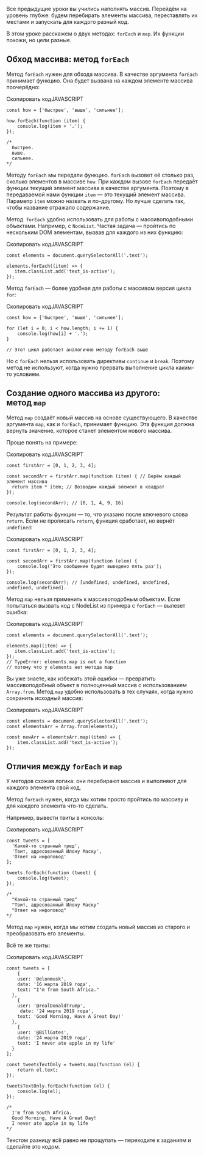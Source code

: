 

Все предыдущие уроки вы учились наполнять массив. Перейдём на уровень глубже: будем перебирать элементы массива, переставлять их местами и запускать для каждого разный код.

В этом уроке расскажем о двух методах: `forEach` и `map`. Их функции похожи, но цели разные.

## Обход массива: метод `forEach`

Метод `forEach` нужен для обхода массива. В качестве аргумента `forEach` принимает функцию. Она будет вызвана на каждом элементе массива поочерёдно:

Скопировать кодJAVASCRIPT

```
const how = ['быстрее', 'выше', 'сильнее'];

how.forEach(function (item) {
    console.log(item + '.');
});

/*
  быстрее.
  выше.
  сильнее.
*/ 
```

Методу `forEach` мы передали функцию. `forEach` вызовет её столько раз, сколько элементов в массиве `how`. При каждом вызове `forEach` передаёт функции текущий элемент массива в качестве аргумента. Поэтому в передаваемой нами функции `item` — это текущий элемент массива. Параметр `item` можно назвать и по-другому. Но лучше сделать так, чтобы название отражало содержание.

Метод  `forEach` удобно использовать для работы с массивоподобными объектами. Например, с `NodeList`. Частая задача — пройтись по нескольким DOM элементам, вызвав для каждого из них функцию:

Скопировать кодJAVASCRIPT

```
const elements = document.querySelectorAll('.text');

elements.forEach((item) => {
   item.classList.add('text_is-active');
}); 
```

Метод `forEach` — более удобная для работы с массивом версия цикла `for`:

Скопировать кодJAVASCRIPT

```
const how = ['быстрее', 'выше', 'сильнее'];

for (let i = 0; i < how.length; i += 1) {
    console.log(how[i] + '.');
}

// Этот цикл работает аналогично методу forEach выше 
```

Но с `forEach` нельзя использовать директивы `continue` и `break`. Поэтому метод не используют, когда нужно прервать выполнение цикла каким-то условием.

## Создание одного массива из другого: метод `map`

Метод `map` создаёт новый массив на основе существующего. В качестве аргумента `map`, как и `forEach`, принимает функцию. Эта функция должна вернуть значение, которое станет элементом нового массива.

Проще понять на примере:

Скопировать кодJAVASCRIPT

```
const firstArr = [0, 1, 2, 3, 4];

const secondArr = firstArr.map(function (item) { // Берём каждый элемент массива
  return item * item; // Возводим каждый элемент в квадрат
}); 

console.log(secondArr); // [0, 1, 4, 9, 16] 
```

Результат работы функции — то, что указано после ключевого слова `return`. Если не прописать `return`, функция сработает, но вернёт `undefined`:

Скопировать кодJAVASCRIPT

```
const firstArr = [0, 1, 2, 3, 4];

const secondArr = firstArr.map(function (elem) {
    console.log('Это сообщение будет выведено пять раз');
});

console.log(secondArr); // [undefined, undefined, undefined, undefined, undefined]. 
```

Метод `map` нельзя применить к массивоподобным объектам. Если попытаться вызвать код с NodeList из примера с `forEach` — вылезет ошибка:

Скопировать кодJAVASCRIPT

```
const elements = document.querySelectorAll('.text');

elements.map((item) => {
   item.classList.add('text_is-active');
});
// TypeError: elements.map is not a function
// потому что у elements нет метода map 
```

Вы уже знаете, как избежать этой ошибки — превратить массивоподобный объект в полноценный массив c использованием `Array.from`. Метод `map` удобно использовать в тех случаях, когда нужно сохранить исходный массив:

Скопировать кодJAVASCRIPT

```
const elements = document.querySelectorAll('.text');
const elementsArr = Array.from(elements);

const newArr = elementsArr.map((item) => {
    item.classList.add('text_is-active');
}); 
```

## Отличия между `forEach` и `map`

У методов схожая логика: они перебирают массив и выполняют для каждого элемента свой код.

Метод `forEach` нужен, когда мы хотим просто пройтись по массиву и для каждого элемента что-то сделать.

Например, вывести твиты в консоль:

Скопировать кодJAVASCRIPT

```
const tweets = [
  'Какой-то странный тред',
  'Твит, адресованный Илону Маску',
  'Ответ на инфоповод'
];

tweets.forEach(function (tweet) {
    console.log(tweet);
});

/*
  "Какой-то странный тред"
  "Твит, адресованный Илону Маску"
  "Ответ на инфоповод"
*/ 
```

Метод `map` нужен, когда мы хотим создать новый массив из старого и преобразовать его элементы.

Всё те же твиты:

Скопировать кодJAVASCRIPT

```
const tweets = [
    {
    user: '@elonmusk',
    date: '16 марта 2019 года',
    text: "I'm from South Africa."
  },
    {
    user: '@realDonaldTrump',
     date: '24 марта 2019 года',
    text: 'Good Morning, Have A Great Day!'
  },
    {
    user: '@BillGates',
    date: '24 марта 2019 года',
    text: 'I never ate apple in my life'
  }
];

const tweetsTextOnly = tweets.map(function (el) {
    return el.text;
});

tweetsTextOnly.forEach(function (el) {
    console.log(el);
});

/*
  I'm from South Africa.
  Good Morning, Have A Great Day!
  I never ate apple in my life
*/ 
```

Текстом разницу всё равно не прощупать — переходите к заданиям и сделайте это кодом.